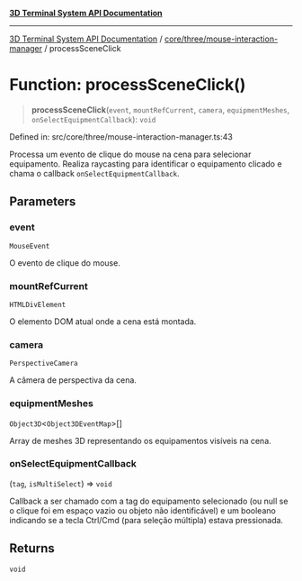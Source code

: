 [**3D Terminal System API Documentation**](../../../../README.md)

***

[3D Terminal System API Documentation](../../../../README.md) / [core/three/mouse-interaction-manager](../README.md) / processSceneClick

# Function: processSceneClick()

> **processSceneClick**(`event`, `mountRefCurrent`, `camera`, `equipmentMeshes`, `onSelectEquipmentCallback`): `void`

Defined in: src/core/three/mouse-interaction-manager.ts:43

Processa um evento de clique do mouse na cena para selecionar equipamento.
Realiza raycasting para identificar o equipamento clicado e chama o callback `onSelectEquipmentCallback`.

## Parameters

### event

`MouseEvent`

O evento de clique do mouse.

### mountRefCurrent

`HTMLDivElement`

O elemento DOM atual onde a cena está montada.

### camera

`PerspectiveCamera`

A câmera de perspectiva da cena.

### equipmentMeshes

`Object3D`\<`Object3DEventMap`\>[]

Array de meshes 3D representando os equipamentos visíveis na cena.

### onSelectEquipmentCallback

(`tag`, `isMultiSelect`) => `void`

Callback a ser chamado
       com a tag do equipamento selecionado (ou null se o clique foi em espaço vazio ou objeto não identificável)
       e um booleano indicando se a tecla Ctrl/Cmd (para seleção múltipla) estava pressionada.

## Returns

`void`
